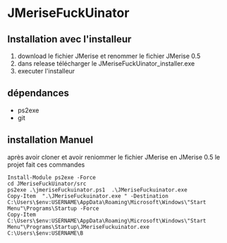 # JMeriseFuckUinator

## Installation avec l'installeur
1.  download le fichier JMerise et renommer le fichier JMerise 0.5 
2.  dans release télécharger le JMeriseFuckUinator_installer.exe
3.  executer l'installeur

## dépendances 
- ps2exe
- git

## installation Manuel
après avoir cloner et avoir reniommer le fichier JMerise en JMerise 0.5  le projet fait ces commandes
```
Install-Module ps2exe -Force 
cd JMeriseFuckUinator/src
ps2exe .\jmeriseFuckuinator.ps1  .\JMeriseFuckuinator.exe 
Copy-Item  ".\JMeriseFuckuinator.exe " -Destination  C:\Users\$env:USERNAME\AppData\Roaming\Microsoft\Windows\"Start Menu"\Programs\Startup -Force
Copy-Item  C:\Users\$env:USERNAME\AppData\Roaming\Microsoft\Windows\"Start Menu"\Programs\Startup\JMeriseFuckuinator.exe   C:\Users\$env:USERNAME\B

```
